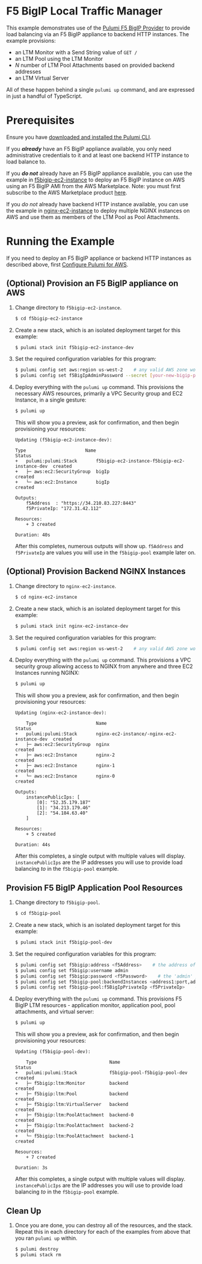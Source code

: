# F5 BigIP Local Traffic Manager

This example demonstrates use of the [Pulumi F5 BigIP Provider](https://github.com/pulumi/pulumi-f5bigip)
to provide load balancing via an F5 BigIP appliance to backend HTTP instances. The example provisions:

* an LTM Monitor with a Send String value of `GET /`
* an LTM Pool using the LTM Monitor
* _N_ number of LTM Pool Attachments based on provided backend addresses
* an LTM Virtual Server

All of these happen behind a single `pulumi up` command, and are expressed in just a handful of TypeScript.

# Prerequisites

Ensure you have [downloaded and installed the Pulumi CLI](https://www.pulumi.com/docs/get-started/install/).

If you **_already_** have an F5 BigIP appliance available, you only need administrative credentials to it and 
at least one backend HTTP instance to load balance to.

If you **_do not_** already have an F5 BigIP appliance available, you can use the example in [f5bigip-ec2-instance](./f5bigip-ec2-instance) to deploy an F5 BigIP instance on AWS using an F5 BigIP AMI from the AWS Marketplace. 
Note: you must first subscribe to the AWS Marketplace product [here](https://aws.amazon.com/marketplace/pp/B079C44MFH?qid=1546534998240&sr=0-13). 

If you _do not_ already have backend HTTP instance available, you can use the example in [nginx-ec2-instance](./nginx-ec2-instance) to deploy multiple NGINX instances on AWS and use them as members of the LTM Pool as 
Pool Attachments.

# Running the Example

If you need to deploy an F5 BigIP appliance or backend HTTP instances as described above, first [Configure Pulumi for AWS](https://www.pulumi.com/docs/intro/cloud-providers/aws/setup/).

## (Optional) Provision an F5 BigIP appliance on AWS

1. Change directory to `f5bigip-ec2-instance`.

    ```bash
    $ cd f5bigip-ec2-instance
    ````

1. Create a new stack, which is an isolated deployment target for this example:

    ```bash
    $ pulumi stack init f5bigip-ec2-instance-dev
    ```

1. Set the required configuration variables for this program:

    ```bash
    $ pulumi config set aws:region us-west-2    # any valid AWS zone works
    $ pulumi config set f5BigIpAdminPassword --secret [your-new-bigip-password-here]
    ```

1. Deploy everything with the `pulumi up` command. This provisions the necessary AWS resources, primarily a 
VPC Security group and EC2 Instance, in a single gesture:

    ```bash
    $ pulumi up
    ```

   This will show you a preview, ask for confirmation, and then begin provisioning your resources:

    ```
    Updating (f5bigip-ec2-instance-dev):

    Type                      Name                                           Status
    +   pulumi:pulumi:Stack       f5bigip-ec2-instance-f5bigip-ec2-instance-dev  created
    +   ├─ aws:ec2:SecurityGroup  bigIp                                          created
    +   └─ aws:ec2:Instance       bigIp                                          created

    Outputs:
        f5Address  : "https://34.210.83.227:8443"
        f5PrivateIp: "172.31.42.112"
    
    Resources:
        + 3 created

    Duration: 40s
    ```

   After this completes, numerous outputs will show up. `f5Address` and `f5PrivateIp` are values you will use in the 
   `f5bigip-pool` example later on.

## (Optional) Provision Backend NGINX Instances

1. Change directory to `nginx-ec2-instance`.

    ```bash
    $ cd nginx-ec2-instance
    ````

1. Create a new stack, which is an isolated deployment target for this example:

    ```bash
    $ pulumi stack init nginx-ec2-instance-dev
    ```

1. Set the required configuration variables for this program:

    ```bash
    $ pulumi config set aws:region us-west-2    # any valid AWS zone works
    ```

1. Deploy everything with the `pulumi up` command. This provisions a VPC security group allowing access to 
NGINX from anywhere and three EC2 Instances running NGINX:

    ```bash
    $ pulumi up
    ```

   This will show you a preview, ask for confirmation, and then begin provisioning your resources:

    ```
    Updating (nginx-ec2-instance-dev):

        Type                      Name                                        Status
    +   pulumi:pulumi:Stack       nginx-ec2-instance/-nginx-ec2-instance-dev  created
    +   ├─ aws:ec2:SecurityGroup  nginx                                       created
    +   ├─ aws:ec2:Instance       nginx-2                                     created
    +   ├─ aws:ec2:Instance       nginx-1                                     created
    +   └─ aws:ec2:Instance       nginx-0                                     created

    Outputs:
        instancePublicIps: [
            [0]: "52.35.179.187"
            [1]: "34.213.179.46"
            [2]: "54.184.63.40"
        ]

    Resources:
        + 5 created

    Duration: 44s
    ```

   After this completes, a single output with multiple values will display. `instancePublicIps` are the IP addresses
   you will use to provide load balancing _to_ in the `f5bigip-pool` example.

## Provision F5 BigIP Application Pool Resources

1. Change directory to `f5bigip-pool`.

    ```bash
    $ cd f5bigip-pool
    ````

1. Create a new stack, which is an isolated deployment target for this example:

    ```bash
    $ pulumi stack init f5bigip-pool-dev
    ```

1. Set the required configuration variables for this program:

    ```bash
    $ pulumi config set f5bigip:address <f5Address>    # the address of your BigIP appliance - i.e. https://10.10.10.200:8443
    $ pulumi config set f5bigip:username admin
    $ pulumi config set f5bigip:password <f5Password>    # the 'admin' password of your BigIP appliance
    $ pulumi config set f5bigip-pool:backendInstances <address1:port,address2:port,...> #    Comma-delimited list of IP addresses with ports to load balance - i.e. '10.0.0.10:80,10.0.0.11:80,10.0.0.12:80'
    $ pulumi config set f5bigip-pool:f5BigIpPrivateIp <f5PrivateIp>    # the Private IP address of your BigIP appliance
    ```

1. Deploy everything with the `pulumi up` command. This provisions F5 BigIP LTM resources - application monitor, 
application pool, pool attachments, and virtual server:

    ```bash
    $ pulumi up
    ```

   This will show you a preview, ask for confirmation, and then begin provisioning your resources:

    ```
    Updating (f5bigip-pool-dev):

        Type                           Name                           Status
    +   pulumi:pulumi:Stack            f5bigip-pool-f5bigip-pool-dev  created
    +   ├─ f5bigip:ltm:Monitor         backend                        created
    +   ├─ f5bigip:ltm:Pool            backend                        created
    +   ├─ f5bigip:ltm:VirtualServer   backend                        created
    +   ├─ f5bigip:ltm:PoolAttachment  backend-0                      created
    +   ├─ f5bigip:ltm:PoolAttachment  backend-2                      created
    +   └─ f5bigip:ltm:PoolAttachment  backend-1                      created

    Resources:
        + 7 created

    Duration: 3s
    ```

   After this completes, a single output with multiple values will display. `instancePublicIps` are the IP addresses
   you will use to provide load balancing _to_ in the `f5bigip-pool` example.

## Clean Up

1. Once you are done, you can destroy all of the resources, and the stack. Repeat this in each directory for each 
of the examples from above that you ran `pulumi up` within.

    ```bash
    $ pulumi destroy
    $ pulumi stack rm
    ```
